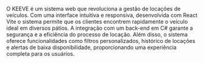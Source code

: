 O KEEVE é um sistema web que revoluciona a gestão de locações de veículos. Com uma interface intuitiva e responsiva, desenvolvida com React Vite o sistema permite que os clientes encontrem rapidamente o veículo ideal em diversos pátios. A integração com um back-end em C# garante a segurança e a eficiência do processo de locação. Além disso, o sistema oferece funcionalidades como filtros personalizados, histórico de locações e alertas de baixa disponibilidade, proporcionando uma experiência completa para os usuários.

